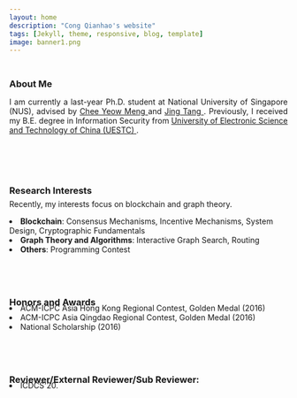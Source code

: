 ```yaml
---
layout: home
description: "Cong Qianhao's website"
tags: [Jekyll, theme, responsive, blog, template]
image: banner1.png
---
```

<h3 style="margin-bottom:0px;padding-top:20px;">About Me</h3>

<p align="justify">I am currently a last-year Ph.D. student at National University of Singapore (NUS), advised by <a href="https://scholar.google.com.sg/citations?user=99AJNXEAAAAJ"> Chee Yeow Meng </a> and <a href="https://sites.google.com/view/jtang"> Jing Tang </a>. Previously, I received my B.E. degree in Information Security from <a href="https://en.uestc.edu.cn/"> University of Electronic Science and Technology of China (UESTC) </a>. </p>
<br>
<br>

<h3 style="margin-bottom:-8px;padding-top:20px;">Research Interests</h3>
<p align="justify">Recently, my interests focus on blockchain and graph theory.
</p>
<li>	    
<b>Blockchain</b>:  Consensus Mechanisms, Incentive Mechanisms, System Design, Cryptographic Fundamentals
</li>
<li>	    
<b>Graph Theory and Algorithms</b>:  Interactive Graph Search, Routing
</li>
<li>	    
<b>Others</b>:  Programming Contest
</li>
<br>
<br>

<h3 style="margin-bottom:-8px;padding-top:20px;">Honors and Awards</h3>
<li>	    
ACM-ICPC Asia Hong Kong Regional Contest, Golden Medal (2016)
</li>
<li>	    
ACM-ICPC Asia Qingdao Regional Contest, Golden Medal (2016)
</li>
<li>	    
National Scholarship (2016)
</li>
<br>
<br>

<h3 style="margin-bottom:-8px;padding-top:20px;">Reviewer/External Reviewer/Sub Reviewer:</h3>
<li> ICDCS'20.
</li>
<br>
<br>
